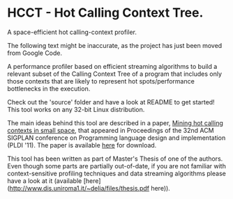 # HCCT - Hot Calling Context Tree.
A space-efficient hot calling-context profiler.

The following text might be inaccurate, as the project has just been moved from Google Code.

A performance profiler based on efficient streaming algorithms to build a relevant subset of the Calling Context Tree of a program that includes only those contexts that are likely to represent hot spots/performance bottlenecks in the execution.

Check out the 'source' folder and have a look at README to get started! This tool works on any 32-bit Linux distribution.

The main ideas behind this tool are described in a paper, [Mining hot calling contexts in small space](http://dx.doi.org/10.1145/1993316.1993559), that appeared in Proceedings of the 32nd ACM SIGPLAN conference on Programming language design and implementation (PLDI '11). The paper is available [here](http://www.dis.uniroma1.it/~demetres/didattica/ae/upload/papers/pldi149-delia.pdf) for download.

This tool has been written as part of Master's Thesis of one of the authors. Even though some parts are partially out-of-date, if you are not familiar with context-sensitive profiling techniques and data streaming algorithms please have a look at it (available [here](http://www.dis.uniroma1.it/~delia/files/thesis.pdf here)).


